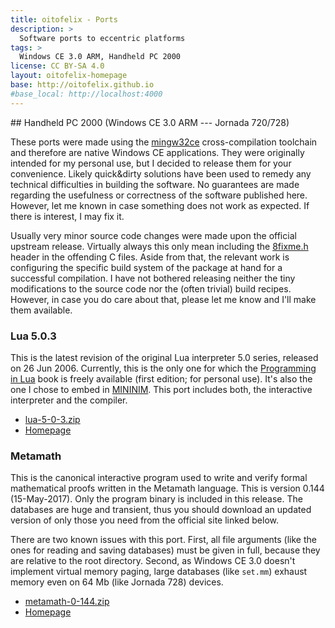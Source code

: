 ```yaml
---
title: oitofelix - Ports
description: >
  Software ports to eccentric platforms
tags: >
  Windows CE 3.0 ARM, Handheld PC 2000
license: CC BY-SA 4.0
layout: oitofelix-homepage
base: http://oitofelix.github.io
#base_local: http://localhost:4000
---
```

<div id="markdown" markdown="1">
## Handheld PC 2000 (Windows CE 3.0 ARM --- Jornada 720/728)

These ports were made using the
[mingw32ce](http://cegcc.sourceforge.net/) cross-compilation toolchain
and therefore are native Windows CE applications.  They were
originally intended for my personal use, but I decided to release them
for your convenience.  Likely quick&dirty solutions have been used to
remedy any technical difficulties in building the software.  No
guarantees are made regarding the usefulness or correctness of the
software published here.  However, let me known in case something does
not work as expected.  If there is interest, I may fix it.

Usually very minor source code changes were made upon the official
upstream release.  Virtually always this only mean including the
[8fixme.h](https://github.com/oitofelix/ports/blob/master/8fixme.h)
header in the offending C files.  Aside from that, the relevant work
is configuring the specific build system of the package at hand for a
successful compilation.  I have not bothered releasing neither the
tiny modifications to the source code nor the (often trivial) build
recipes.  However, in case you do care about that, please let me know
and I'll make them available.

### Lua 5.0.3

This is the latest revision of the original Lua interpreter 5.0
series, released on 26 Jun 2006.  Currently, this is the only one for
which the [Programming in Lua](https://www.lua.org/pil/contents.html)
book is freely available (first edition; for personal use).  It's also
the one I chose to embed in
[MININIM](http://oitofelix.github.io/mininim/).  This port includes
both, the interactive interpreter and the compiler.

- [lua-5-0-3.zip](https://github.com/oitofelix/ports/releases/download/Release/lua-5-0-3.zip)
- [Homepage](http://www.lua.org/)

### Metamath

This is the canonical interactive program used to write and verify
formal mathematical proofs written in the Metamath language.  This is
version 0.144 (15-May-2017).  Only the program binary is included in
this release.  The databases are huge and transient, thus you should
download an updated version of only those you need from the official
site linked below.

There are two known issues with this port.  First, all file arguments
(like the ones for reading and saving databases) must be given in
full, because they are relative to the root directory.  Second, as
Windows CE 3.0 doesn't implement virtual memory paging, large
databases (like `set.mm`) exhaust memory even on 64 Mb (like Jornada
728) devices.

- [metamath-0-144.zip](https://github.com/oitofelix/ports/releases/download/Release/metamath-0-144.zip)
- [Homepage](http://metamath.org/)

</div>
